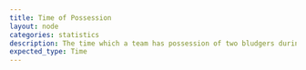 ```yaml
---
title: Time of Possession
layout: node
categories: statistics
description: The time which a team has possession of two bludgers during a game
expected_type: Time
---
```

